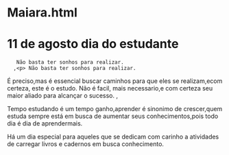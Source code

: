 # Maiara.html

<!DOCTYPE>
                   
<h1> 11 de agosto dia do estudante </h1>


       Não basta ter sonhos para realizar.
      ,<p> Não basta ter sonhos para realizar.
É preciso,mas é essencial buscar caminhos para que eles se realizam,ecom certeza, este é o estudo.
Não é facil, mais necessario,e com certeza seu maior aliado para alcançar o sucesso.
 ,<P>  Tempo estudando é um tempo ganho,aprender é sinonimo de crescer,quem estuda sempre está em busca de aumentar seus conhecimentos,pois todo dia é dia de aprendermais.</p>

Há  um dia especial para aqueles que se dedicam com carinho a atividades de carregar livros e cadernos em busca conhecimento.</p>
   
